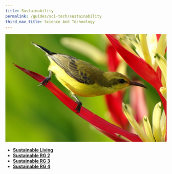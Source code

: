 ```yaml
---
title: Sustainability
permalink: /guides/sci-tech/sustainability
third_nav_title: Science And Technology
---
```

<img src="/images/category/life-science.jpg" alt="life sciences banner" style="width:800px;" />

- [**Sustainable Living**](/guides/sci-tech/sustainability/sustainable-living)
- [**Sustainable RG 2**](/guides/science-technology/physical-sciences/air-pollution)
- [**Sustainable RG 3**](/guides/science-technology/physical-sciences/air-pollution)
- [**Sustainable RG 4**](/guides/science-technology/physical-sciences/air-pollution)